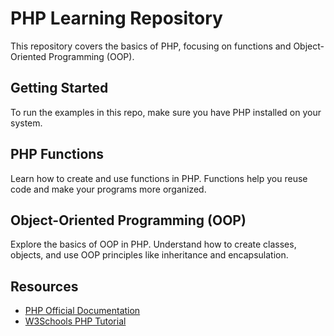 # PHP Learning Repository

This repository covers the basics of PHP, focusing on functions and Object-Oriented Programming (OOP).

## Getting Started

To run the examples in this repo, make sure you have PHP installed on your system.

## PHP Functions

Learn how to create and use functions in PHP. Functions help you reuse code and make your programs more organized.

## Object-Oriented Programming (OOP)

Explore the basics of OOP in PHP. Understand how to create classes, objects, and use OOP principles like inheritance and encapsulation.

## Resources

- [PHP Official Documentation](https://www.php.net/docs.php)
- [W3Schools PHP Tutorial](https://www.w3schools.com/php/)
